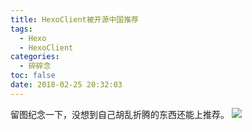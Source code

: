 ```yaml
---
title: HexoClient被开源中国推荐
tags:
  - Hexo
  - HexoClient
categories:
  - 碎碎念
toc: false
date: 2018-02-25 20:32:03
---
```


留图纪念一下，没想到自己胡乱折腾的东西还能上推荐。
![](https://file.mspring.org/images/blog/c1fb2dfdb630d0c3ee00425a7eb200ab)